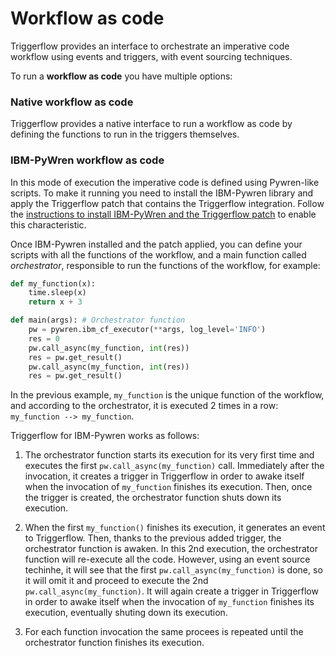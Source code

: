 # Workflow as code

Triggerflow provides an interface to orchestrate an imperative code workflow using events and triggers, with event sourcing techniques.

To run a **workflow as code** you have multiple options:

### Native workflow as code
Triggerflow provides a native interface to run a workflow as code by defining the functions to run in the triggers themselves.


### IBM-PyWren workflow as code
In this mode of execution the imperative code is defined using Pywren-like scripts. To make it running you need to install the IBM-Pywren library and apply the Triggerflow patch that contains the Triggerflow integration. Follow the [instructions to install IBM-PyWren and the Triggerflow patch](https://github.com/triggerflow/pywren-ibm-cloud_tf-patch) to enable this characteristic.

Once IBM-Pywren installed and the patch applied, you can define your scripts with all the functions of the workflow, and a main function called *orchestrator*, responsible to run the functions of the workflow, for example:

```python
def my_function(x):
    time.sleep(x)
    return x + 3

def main(args): # Orchestrator function
    pw = pywren.ibm_cf_executor(**args, log_level='INFO')
    res = 0
    pw.call_async(my_function, int(res))
    res = pw.get_result()
    pw.call_async(my_function, int(res))
    res = pw.get_result()
```

In the previous example, `my_function` is the unique function of the workflow, and according to the orchestrator, it is executed 2 times in a row: `my_function --> my_function`.  

Triggerflow for IBM-Pywren works as follows: 

1. The orchestrator function starts its execution for its very first time and executes the first `pw.call_async(my_function)` call. Immediately after the invocation, it creates a trigger in Triggerflow in order to awake itself when the invocation of `my_function` finishes its execution. Then, once the trigger is created, the orchestrator function shuts down its execution. 

2. When the first `my_function()` finishes its execution, it generates an event to Triggerflow. Then, thanks to the previous added trigger, the orchestrator function is awaken. In this 2nd execution, the orchestrator function will re-execute all the code. However, using an event source techinhe, it will see that the first `pw.call_async(my_function)` is done, so it will omit it and proceed to execute the 2nd `pw.call_async(my_function)`. It will again create a trigger in Triggerflow in order to awake itself when the invocation of `my_function` finishes its execution, eventually shuting down its execution.  

3. For each function invocation the same procees is repeated until the orchestrator function finishes its execution.
